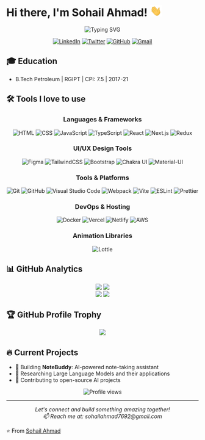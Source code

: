 # Hi there, I'm Sohail Ahmad! <img src="https://raw.githubusercontent.com/ABSphreak/ABSphreak/master/gifs/Hi.gif" width="30px">

<div align="center">
  <img src="https://readme-typing-svg.herokuapp.com?font=Fira+Code&pause=1000&color=2F81F7&center=true&vCenter=true&width=435&lines=Senior+Software+Developer;Code+%7C+Debug+%7C+Solve;Always+learning%2C+always+growing" alt="Typing SVG" />
</div>

<div align="center">
  
[![LinkedIn](https://img.shields.io/badge/LinkedIn-0077B5?style=for-the-badge&logo=linkedin&logoColor=white)](https://www.linkedin.com/in/sohail-ahmad-225a52169/)
[![Twitter](https://img.shields.io/badge/Twitter-1DA1F2?style=for-the-badge&logo=twitter&logoColor=white)](https://x.com/sohailahmad7897)
[![GitHub](https://img.shields.io/badge/GitHub-100000?style=for-the-badge&logo=github&logoColor=white)](https://github.com/Sohailahmad7692)
[![Gmail](https://img.shields.io/badge/Gmail-D14836?style=for-the-badge&logo=gmail&logoColor=white)](mailto:sohailahmad7692128@gmail.com)

</div>

## 🎓 Education

- B.Tech Petroleum | RGIPT | CPI: 7.5 | 2017-21


## 🛠️ Tools I love to use

<div align="center">

### Languages & Frameworks
![HTML](https://img.shields.io/badge/HTML5-E34F26?style=for-the-badge&logo=html5&logoColor=white)
![CSS](https://img.shields.io/badge/CSS3-1572B6?style=for-the-badge&logo=css3&logoColor=white)
![JavaScript](https://img.shields.io/badge/JavaScript-F7DF1E?style=for-the-badge&logo=javascript&logoColor=black)
![TypeScript](https://img.shields.io/badge/TypeScript-007ACC?style=for-the-badge&logo=typescript&logoColor=white)
![React](https://img.shields.io/badge/React-20232A?style=for-the-badge&logo=react&logoColor=61DAFB)
![Next.js](https://img.shields.io/badge/Next.js-000000?style=for-the-badge&logo=nextdotjs&logoColor=white)
![Redux](https://img.shields.io/badge/Redux-764ABC?style=for-the-badge&logo=redux&logoColor=white)

### UI/UX Design Tools
![Figma](https://img.shields.io/badge/Figma-F24E1E?style=for-the-badge&logo=figma&logoColor=white)
![TailwindCSS](https://img.shields.io/badge/TailwindCSS-06B6D4?style=for-the-badge&logo=tailwindcss&logoColor=white)
![Bootstrap](https://img.shields.io/badge/Bootstrap-7952B3?style=for-the-badge&logo=bootstrap&logoColor=white)
![Chakra UI](https://img.shields.io/badge/Chakra_UI-319795?style=for-the-badge&logo=chakraui&logoColor=white)
![Material-UI](https://img.shields.io/badge/Material--UI-0081CB?style=for-the-badge&logo=mui&logoColor=white)

### Tools & Platforms
![Git](https://img.shields.io/badge/Git-F05032?style=for-the-badge&logo=git&logoColor=white)
![GitHub](https://img.shields.io/badge/GitHub-181717?style=for-the-badge&logo=github&logoColor=white)
![Visual Studio Code](https://img.shields.io/badge/VS%20Code-0078D4?style=for-the-badge&logo=visual-studio-code&logoColor=white)
![Webpack](https://img.shields.io/badge/Webpack-8DD6F9?style=for-the-badge&logo=webpack&logoColor=white)
![Vite](https://img.shields.io/badge/Vite-646CFF?style=for-the-badge&logo=vite&logoColor=white)
![ESLint](https://img.shields.io/badge/ESLint-4B32C3?style=for-the-badge&logo=eslint&logoColor=white)
![Prettier](https://img.shields.io/badge/Prettier-F7B93E?style=for-the-badge&logo=prettier&logoColor=black)

### DevOps & Hosting
![Docker](https://img.shields.io/badge/Docker-2496ED?style=for-the-badge&logo=docker&logoColor=white)
![Vercel](https://img.shields.io/badge/Vercel-000000?style=for-the-badge&logo=vercel&logoColor=white)
![Netlify](https://img.shields.io/badge/Netlify-00C7B7?style=for-the-badge&logo=netlify&logoColor=white)
![AWS](https://img.shields.io/badge/AWS-FF9900?style=for-the-badge&logo=amazonaws&logoColor=white)

### Animation Libraries
![Lottie](https://img.shields.io/badge/Lottie-00C7B7?style=for-the-badge&logo=lottie&logoColor=white)

</div>

## 📊 GitHub Analytics

<div align="center">
  <img height="180em" src="https://github-readme-stats.vercel.app/api?username=Sohailahmad7692&show_icons=true&theme=tokyonight&include_all_commits=true&count_private=true"/>
  <img height="180em" src="https://github-readme-stats.vercel.app/api/top-langs/?username=Sohailahmad7692&layout=compact&langs_count=8&theme=tokyonight"/>
</div>
<div align="center">
  <img height="180em" src="https://github-readme-stats.vercel.app/api?username=anuchange&show_icons=true&theme=tokyonight&include_all_commits=true&count_private=true"/>
  <img height="180em" src="https://github-readme-stats.vercel.app/api/top-langs/?username=anuchange&layout=compact&langs_count=8&theme=tokyonight"/>
</div>

## 🏆 GitHub Profile Trophy

<div align="center">
  <img src="https://github-profile-trophy.vercel.app/?username=Sohailahmad7692&theme=tokyonight&column=7&margin-w=15&margin-h=15" />
</div>

## 🔥 Current Projects

- 🤖 Building **NoteBuddy**: AI-powered note-taking assistant
- 🧠 Researching Large Language Models and their applications
- 🎯 Contributing to open-source AI projects

<div align="center">
  <img src="https://komarev.com/ghpvc/?username=Sohailahmad7692&label=Profile%20views&color=0e75b6&style=flat" alt="Profile views" />
</div>

---
<div align="center">
  <i>Let's connect and build something amazing together!</i>
  <br>
  <i>📫 Reach me at: sohailahmad7692@gmail.com</i>
</div>

⭐️ From [Sohail Ahmad](https://github.com/Sohailahmad7692)
